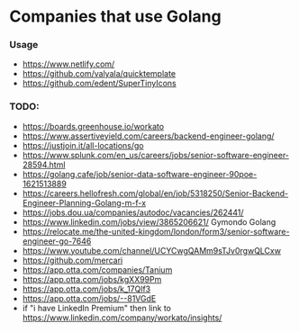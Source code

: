 # Companies that use Golang

### Usage
- https://www.netlify.com/
- https://github.com/valyala/quicktemplate
- https://github.com/edent/SuperTinyIcons

### TODO:
- https://boards.greenhouse.io/workato
- https://www.assertiveyield.com/careers/backend-engineer-golang/
- https://justjoin.it/all-locations/go
- https://www.splunk.com/en_us/careers/jobs/senior-software-engineer-28594.html
- https://golang.cafe/job/senior-data-software-engineer-90poe-1621513889
- https://careers.hellofresh.com/global/en/job/5318250/Senior-Backend-Engineer-Planning-Golang-m-f-x
- https://jobs.dou.ua/companies/autodoc/vacancies/262441/
- https://www.linkedin.com/jobs/view/3865206621/ Gymondo Golang
- https://relocate.me/the-united-kingdom/london/form3/senior-software-engineer-go-7646
- https://www.youtube.com/channel/UCYCwgQAMm9sTJv0rgwQLCxw
- https://github.com/mercari
- https://app.otta.com/companies/Tanium
- https://app.otta.com/jobs/kgXX99Pm
- https://app.otta.com/jobs/k_17Qlf3
- https://app.otta.com/jobs/--81VGdE
- if "i have LinkedIn Premium" then link to https://www.linkedin.com/company/workato/insights/
